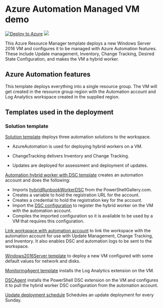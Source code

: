 # Azure Automation Managed VM demo

[![Deploy to Azure](http://azuredeploy.net/deploybutton.png)](https://portal.azure.com/#create/Microsoft.Template/uri/https%3A%2F%2Fraw.githubusercontent.com%2Fazureautomation%2Fautomation-packs%2Fmaster%2Fmanaged-vm%2Fazuredeploy.json)
<a href="http://armviz.io/#/?load=https%3A%2F%2Fraw.githubusercontent.com%2Fazureautomation%2Fautomation-packs%2Fmaster%2Fmanaged-vm%2Fazuredeploy.json" target="_blank">
<img src="http://armviz.io/visualizebutton.png"/>
</a>

This Azure Resource Manager template deploys a new Windows Server 2016 VM and configures it to be managed with Azure Automation features. These include Update management, Inventory, Change Tracking, Desired State Configuration, and makes the VM a hybrid worker.

## Azure Automation features

This template deploys everything into a single resource group. The VM will get created in the resource group region with the Automation account and Log Analytics workspace created in the supplied region.

## Templates used in the deployment

### Solution template

[Solution template](https://raw.githubusercontent.com/azureautomation/automation-packs/master/managed-vm/linked-templates/solution.json) deploys three automation solutions to the workspace.

- AzureAutomation is used for deploying hybrid workers on a VM.

- ChangeTracking delivers Inventory and Change Tracking.

- Updates are deployed for assessment and deployment of updates.

[Automation hybrid worker with DSC template](https://raw.githubusercontent.com/azureautomation/automation-packs/master/managed-vm/linked-templates/hybridworkerwithdsc.json) creates an automation account and does the following:

- Imports [hybridRunbookWorkerDSC](https://www.powershellgallery.com/packages/HybridRunbookWorkerDsc/1.0.0.0) from the PowerShellGallery.com.
- Creates a variable to hold the registration URL for the account.
- Creates a credential to hold the registration key for the account.
- Import the [DSC configuration](https://raw.githubusercontent.com/azureautomation/automation-packs/master/managed-vm/dsc-configurations/HybridWorkerConfig.ps1) to register the hybrid worker on the VM with the automation account.
- Compiles the imported configuration so it is available to be used by a VM that requires this configuration.

[Link workspace with automation account](https://raw.githubusercontent.com/azureautomation/automation-packs/master/managed-vm/linked-templates/linkedworkspaceaccount.json) to link the workspace with the automation account for use with Update Management, Change Tracking, and Inventory. It also enables DSC and automation logs to be sent to the workspace.

[Windows2016Server template](https://raw.githubusercontent.com/azureautomation/automation-packs/master/managed-vm/linked-templates/Windows2016Server.json) to deploy a new VM configured with some default values for network and disks.

[MonitoringAgent template](https://raw.githubusercontent.com/azureautomation/automation-packs/master/managed-vm/linked-templates/monitoringagent.json) installs the Log Analytics extension on the VM.

[DSCAgent](https://raw.githubusercontent.com/azureautomation/automation-packs/master/managed-vm/linked-templates/dscagent.json) installs the PowerShell DSC extension on the VM and configures it to pull the hybrid worker DSC configuration from the automation account.

[Update deployment schedule](https://raw.githubusercontent.com/azureautomation/automation-packs/master/managed-vm/linked-templates/scheduleUpdateDeployment.json) Schedules an update deployment for every Sunday.
